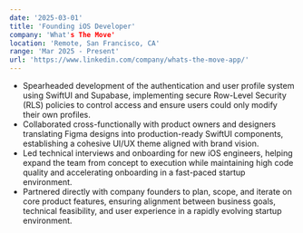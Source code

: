 ```yaml
---
date: '2025-03-01'
title: 'Founding iOS Developer'
company: 'What's The Move'
location: 'Remote, San Francisco, CA'
range: 'Mar 2025 - Present'
url: 'https://www.linkedin.com/company/whats-the-move-app/'
---
```


- Spearheaded development of the authentication and user profile system using SwiftUI and Supabase, implementing secure Row-Level Security (RLS) policies to control access and ensure users could only modify their own profiles.
- Collaborated cross-functionally with product owners and designers translating Figma designs into production-ready SwiftUI components, establishing a cohesive UI/UX theme aligned with brand vision.
- Led technical interviews and onboarding for new iOS engineers, helping expand the team from concept to execution while maintaining high code quality and accelerating onboarding in a fast-paced startup environment.
- Partnered directly with company founders to plan, scope, and iterate on core product features, ensuring alignment between business goals, technical feasibility, and user experience in a rapidly evolving startup environment.
